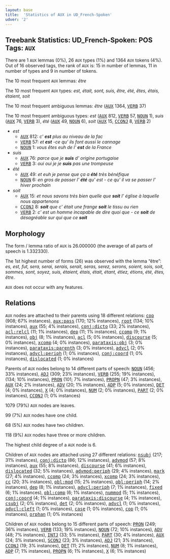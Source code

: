 ```yaml
---
layout: base
title:  'Statistics of AUX in UD_French-Spoken'
udver: '2'
---
```


## Treebank Statistics: UD_French-Spoken: POS Tags: `AUX`

There are 1 `AUX` lemmas (0%), 26 `AUX` types (1%) and 1364 `AUX` tokens (4%).
Out of 16 observed tags, the rank of `AUX` is: 15 in number of lemmas, 11 in number of types and 9 in number of tokens.

The 10 most frequent `AUX` lemmas: <em>être</em>

The 10 most frequent `AUX` types:  <em>est, était, sont, suis, être, été, êtes, étais, étaient, soit</em>

The 10 most frequent ambiguous lemmas: <em>être</em> (<tt><a href="fr_spoken-pos-AUX.html">AUX</a></tt> 1364, <tt><a href="fr_spoken-pos-VERB.html">VERB</a></tt> 37)

The 10 most frequent ambiguous types:  <em>est</em> (<tt><a href="fr_spoken-pos-AUX.html">AUX</a></tt> 812, <tt><a href="fr_spoken-pos-VERB.html">VERB</a></tt> 57, <tt><a href="fr_spoken-pos-NOUN.html">NOUN</a></tt> 1), <em>suis</em> (<tt><a href="fr_spoken-pos-AUX.html">AUX</a></tt> 76, <tt><a href="fr_spoken-pos-VERB.html">VERB</a></tt> 3), <em>été</em> (<tt><a href="fr_spoken-pos-AUX.html">AUX</a></tt> 49, <tt><a href="fr_spoken-pos-NOUN.html">NOUN</a></tt> 6), <em>soit</em> (<tt><a href="fr_spoken-pos-AUX.html">AUX</a></tt> 15, <tt><a href="fr_spoken-pos-CCONJ.html">CCONJ</a></tt> 8, <tt><a href="fr_spoken-pos-VERB.html">VERB</a></tt> 2)


* <em>est</em>
  * <tt><a href="fr_spoken-pos-AUX.html">AUX</a></tt> 812: <em>c' <b>est</b> plus au niveau de la fac</em>
  * <tt><a href="fr_spoken-pos-VERB.html">VERB</a></tt> 57: <em>et <b>est</b> -ce qu' ils font aussi le cannage</em>
  * <tt><a href="fr_spoken-pos-NOUN.html">NOUN</a></tt> 1: <em>vous êtes euh de l' <b>est</b> de la France</em>
* <em>suis</em>
  * <tt><a href="fr_spoken-pos-AUX.html">AUX</a></tt> 76: <em>parce que je <b>suis</b> d' origine portugaise</em>
  * <tt><a href="fr_spoken-pos-VERB.html">VERB</a></tt> 3: <em>oui oui je je <b>suis</b> pas une trompeuse</em>
* <em>été</em>
  * <tt><a href="fr_spoken-pos-AUX.html">AUX</a></tt> 49: <em>et euh je pense que ça a <b>été</b> très bénéfique</em>
  * <tt><a href="fr_spoken-pos-NOUN.html">NOUN</a></tt> 6: <em>en gros de passer l' <b>été</b> qu' est - ce qu' il va se passer l' hiver prochain</em>
* <em>soit</em>
  * <tt><a href="fr_spoken-pos-AUX.html">AUX</a></tt> 15: <em>et nous savons très bien quelle que <b>soit</b> l' église à laquelle nous appartenons</em>
  * <tt><a href="fr_spoken-pos-CCONJ.html">CCONJ</a></tt> 8: <em><b>soit</b> que c' était une frange <b>soit</b> le tissu ou rien</em>
  * <tt><a href="fr_spoken-pos-VERB.html">VERB</a></tt> 2: <em>c' est un homme incapable de dire quoi que - ce <b>soit</b> de désagréable sur qui que ce <b>soit</b></em>

## Morphology

The form / lemma ratio of `AUX` is 26.000000 (the average of all parts of speech is 1.332330).

The 1st highest number of forms (26) was observed with the lemma “être”: <em>es, est, fut, sera, serai, serais, serait, seras, serez, serons, soient, sois, soit, sommes, sont, soyez, suis, étaient, étais, était, étant, étiez, étions, été, êtes, être</em>.

`AUX` does not occur with any features.


## Relations

`AUX` nodes are attached to their parents using 18 different relations: <tt><a href="fr_spoken-dep-cop.html">cop</a></tt> (908; 67% instances), <tt><a href="fr_spoken-dep-aux-pass.html">aux:pass</a></tt> (170; 12% instances), <tt><a href="fr_spoken-dep-root.html">root</a></tt> (134; 10% instances), <tt><a href="fr_spoken-dep-aux.html">aux</a></tt> (55; 4% instances), <tt><a href="fr_spoken-dep-conj-dicto.html">conj:dicto</a></tt> (33; 2% instances), <tt><a href="fr_spoken-dep-acl-relcl.html">acl:relcl</a></tt> (11; 1% instances), <tt><a href="fr_spoken-dep-dep.html">dep</a></tt> (11; 1% instances), <tt><a href="fr_spoken-dep-ccomp.html">ccomp</a></tt> (9; 1% instances), <tt><a href="fr_spoken-dep-obj.html">obj</a></tt> (8; 1% instances), <tt><a href="fr_spoken-dep-acl.html">acl</a></tt> (5; 0% instances), <tt><a href="fr_spoken-dep-discourse.html">discourse</a></tt> (5; 0% instances), <tt><a href="fr_spoken-dep-xcomp.html">xcomp</a></tt> (4; 0% instances), <tt><a href="fr_spoken-dep-parataxis-obj.html">parataxis:obj</a></tt> (3; 0% instances), <tt><a href="fr_spoken-dep-parataxis-parenth.html">parataxis:parenth</a></tt> (3; 0% instances), <tt><a href="fr_spoken-dep-advcl.html">advcl</a></tt> (2; 0% instances), <tt><a href="fr_spoken-dep-advcl-periph.html">advcl:periph</a></tt> (1; 0% instances), <tt><a href="fr_spoken-dep-conj-coord.html">conj:coord</a></tt> (1; 0% instances), <tt><a href="fr_spoken-dep-dislocated.html">dislocated</a></tt> (1; 0% instances)

Parents of `AUX` nodes belong to 14 different parts of speech: <tt><a href="fr_spoken-pos-NOUN.html">NOUN</a></tt> (456; 33% instances), <tt><a href="fr_spoken-pos-ADJ.html">ADJ</a></tt> (309; 23% instances), <tt><a href="fr_spoken-pos-VERB.html">VERB</a></tt> (255; 19% instances),  (134; 10% instances), <tt><a href="fr_spoken-pos-PRON.html">PRON</a></tt> (101; 7% instances), <tt><a href="fr_spoken-pos-PROPN.html">PROPN</a></tt> (47; 3% instances), <tt><a href="fr_spoken-pos-AUX.html">AUX</a></tt> (24; 2% instances), <tt><a href="fr_spoken-pos-ADV.html">ADV</a></tt> (20; 1% instances), <tt><a href="fr_spoken-pos-ADP.html">ADP</a></tt> (5; 0% instances), <tt><a href="fr_spoken-pos-DET.html">DET</a></tt> (4; 0% instances), <tt><a href="fr_spoken-pos-X.html">X</a></tt> (4; 0% instances), <tt><a href="fr_spoken-pos-NUM.html">NUM</a></tt> (2; 0% instances), <tt><a href="fr_spoken-pos-PART.html">PART</a></tt> (2; 0% instances), <tt><a href="fr_spoken-pos-CCONJ.html">CCONJ</a></tt> (1; 0% instances)

1079 (79%) `AUX` nodes are leaves.

99 (7%) `AUX` nodes have one child.

68 (5%) `AUX` nodes have two children.

118 (9%) `AUX` nodes have three or more children.

The highest child degree of a `AUX` node is 6.

Children of `AUX` nodes are attached using 27 different relations: <tt><a href="fr_spoken-dep-nsubj.html">nsubj</a></tt> (217; 31% instances), <tt><a href="fr_spoken-dep-conj-dicto.html">conj:dicto</a></tt> (86; 12% instances), <tt><a href="fr_spoken-dep-advmod.html">advmod</a></tt> (57; 8% instances), <tt><a href="fr_spoken-dep-aux.html">aux</a></tt> (55; 8% instances), <tt><a href="fr_spoken-dep-discourse.html">discourse</a></tt> (41; 6% instances), <tt><a href="fr_spoken-dep-dislocated.html">dislocated</a></tt> (32; 5% instances), <tt><a href="fr_spoken-dep-advmod-periph.html">advmod:periph</a></tt> (29; 4% instances), <tt><a href="fr_spoken-dep-mark.html">mark</a></tt> (27; 4% instances), <tt><a href="fr_spoken-dep-ccomp.html">ccomp</a></tt> (24; 3% instances), <tt><a href="fr_spoken-dep-xcomp.html">xcomp</a></tt> (24; 3% instances), <tt><a href="fr_spoken-dep-cc.html">cc</a></tt> (20; 3% instances), <tt><a href="fr_spoken-dep-obl-mod.html">obl:mod</a></tt> (15; 2% instances), <tt><a href="fr_spoken-dep-obl-periph.html">obl:periph</a></tt> (14; 2% instances), <tt><a href="fr_spoken-dep-dep.html">dep</a></tt> (8; 1% instances), <tt><a href="fr_spoken-dep-advcl-periph.html">advcl:periph</a></tt> (7; 1% instances), <tt><a href="fr_spoken-dep-fixed.html">fixed</a></tt> (6; 1% instances), <tt><a href="fr_spoken-dep-obl-comp.html">obl:comp</a></tt> (6; 1% instances), <tt><a href="fr_spoken-dep-nummod.html">nummod</a></tt> (5; 1% instances), <tt><a href="fr_spoken-dep-conj-coord.html">conj:coord</a></tt> (4; 1% instances), <tt><a href="fr_spoken-dep-parataxis-discourse.html">parataxis:discourse</a></tt> (4; 1% instances), <tt><a href="fr_spoken-dep-csubj.html">csubj</a></tt> (2; 0% instances), <tt><a href="fr_spoken-dep-det.html">det</a></tt> (2; 0% instances), <tt><a href="fr_spoken-dep-advcl.html">advcl</a></tt> (1; 0% instances), <tt><a href="fr_spoken-dep-advcl-cleft.html">advcl:cleft</a></tt> (1; 0% instances), <tt><a href="fr_spoken-dep-case.html">case</a></tt> (1; 0% instances), <tt><a href="fr_spoken-dep-cop.html">cop</a></tt> (1; 0% instances), <tt><a href="fr_spoken-dep-orphan.html">orphan</a></tt> (1; 0% instances)

Children of `AUX` nodes belong to 15 different parts of speech: <tt><a href="fr_spoken-pos-PRON.html">PRON</a></tt> (249; 36% instances), <tt><a href="fr_spoken-pos-VERB.html">VERB</a></tt> (133; 19% instances), <tt><a href="fr_spoken-pos-NOUN.html">NOUN</a></tt> (72; 10% instances), <tt><a href="fr_spoken-pos-ADV.html">ADV</a></tt> (48; 7% instances), <tt><a href="fr_spoken-pos-INTJ.html">INTJ</a></tt> (33; 5% instances), <tt><a href="fr_spoken-pos-PART.html">PART</a></tt> (30; 4% instances), <tt><a href="fr_spoken-pos-AUX.html">AUX</a></tt> (24; 3% instances), <tt><a href="fr_spoken-pos-SCONJ.html">SCONJ</a></tt> (23; 3% instances), <tt><a href="fr_spoken-pos-ADJ.html">ADJ</a></tt> (21; 3% instances), <tt><a href="fr_spoken-pos-CCONJ.html">CCONJ</a></tt> (19; 3% instances), <tt><a href="fr_spoken-pos-DET.html">DET</a></tt> (11; 2% instances), <tt><a href="fr_spoken-pos-NUM.html">NUM</a></tt> (8; 1% instances), <tt><a href="fr_spoken-pos-ADP.html">ADP</a></tt> (7; 1% instances), <tt><a href="fr_spoken-pos-PROPN.html">PROPN</a></tt> (6; 1% instances), <tt><a href="fr_spoken-pos-X.html">X</a></tt> (6; 1% instances)


